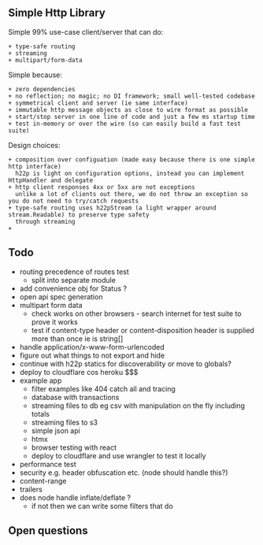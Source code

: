 ## Simple Http Library

Simple 99% use-case client/server that can do:

    + type-safe routing
    + streaming
    + multipart/form-data

Simple because:

    + zero dependencies
    + no reflection; no magic; no DI framework; small well-tested codebase
    + symmetrical client and server (ie same interface) 
    + immutable http message objects as close to wire format as possible
    + start/stop server in one line of code and just a few ms startup time 
    + test in-memory or over the wire (so can easily build a fast test suite)

Design choices:

    + composition over configuation (made easy because there is one simple http interface)
      h22p is light on configuration options, instead you can implement HttpHandler and delegate
    + http client responses 4xx or 5xx are not exceptions
      unlike a lot of clients out there, we do not throw an exception so you do not need to try/catch requests
    + type-safe routing uses h22pStream (a light wrapper around stream.Readable) to preserve type safety
      through streaming 
    + 

## Todo

- routing precedence of routes test
  - split into separate module
- add convenience obj for Status ?
- open api spec generation
- multipart form data
  - check works on other browsers - search internet for test suite to prove it works
  - test if content-type header or content-disposition header is supplied more than once ie is string[]
- handle application/x-www-form-urlencoded
- figure out what things to not export and hide
- continue with h22p statics for discoverability or move to globals?
- deploy to cloudflare cos heroku $$$
- example app
  - filter examples like 404 catch all and tracing
  - database with transactions
  - streaming files to db eg csv with manipulation on the fly including totals
  - streaming files to s3
  - simple json api
  - htmx
  - browser testing with react
  - deploy to cloudflare and use wrangler to test it locally
- performance test
- security e.g. header obfuscation etc. (node should handle this?)
- content-range
- trailers
- does node handle inflate/deflate ?
  - if not then we can write some filters that do

## Open questions

